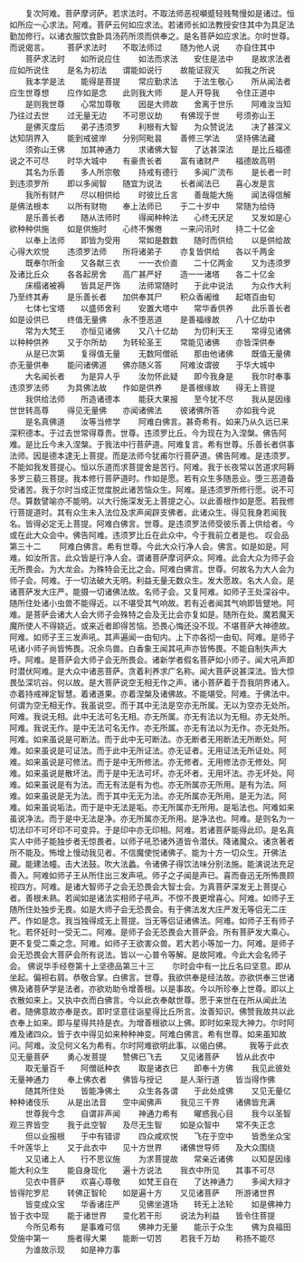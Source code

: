 <!-- { "loadSidebar": true } -->
　　复次阿难。菩萨摩诃萨。若求法时。不取法师恶视嚬蹙轻贱骜慢如是诸过。恒如所应一心求法。阿难。菩萨云何如应求法。若诸师长如法教授安住其中为具足法勤加修行。以诸衣服饮食卧具汤药所须而供奉之。是名菩萨如应求法。尔时世尊。而说偈言。
　　菩萨求法时　　不取法师过
　　随为他人说　　亦自住其中
　　菩萨求法时　　如所说应住
　　如法而求法　　安住是法中
　　是故求法者　　应如所说住
　　是名为初法　　谓能如说行
　　故能证寂灭　　如我之所说
　　我本学是法　　能得是菩提
　　常应勤求法　　于法生敬心
　　所从闻法者　　应生世尊想
　　应作如是念　　此则我大师
　　是人开导我　　令住正道中
　　是则我世尊　　心常加尊敬
　　因是大师故　　舍离于世乐
　　阿难汝当知　　乃往过去世
　　过无量无边　　不可思议劫
　　有佛现于世　　号须弥山王
　　是佛灭度后　　弟子违须罗
　　利根有大智　　为众赞说法
　　决了甚深义　　达知阴界入
　　能到戒彼岸　　分别阿毗昙
　　善修三学法　　坚持佛法藏
　　须弥山王佛　　加其神通力
　　求诸佛大智　　了达甚深法
　　是比丘福德　　说之不可尽
　　时华大城中　　有豪贵长者
　　富有诸财产　　福德故高明
　　其名为乐善　　多人所宗敬
　　持戒有德行　　多闻广流布
　　是长者一时　　到违须罗所
　　即以多闻智　　随宜为说法
　　长者闻法已　　喜心发是言
　　我所有财产　　尽以相供给
　　时彼比丘言　　善哉能大施
　　闻法得信解　　是佛法根本
　　以所有财物　　奉上法师已
　　于二十岁中　　常随为给侍
　　是乐善长者　　随从法师时
　　得闻种种法　　心终无厌足
　　又发如是心　　欲种种供施
　　如是供施时　　心终不懈倦
　　一来问讯时　　持二十亿金
　　以奉上法师　　即皆为受用
　　常如是数数　　随时而供给
　　以是供给故　　心得大欢悦
　　违须罗法师　　所将诸弟子
　　亦复皆供给　　各以千两金
　　既奉尔所金　　又各献三衣
　　一一衣价直　　二十亿两金
　　又为违须罗　　及诸比丘众
　　各各起房舍　　高广甚严好
　　造一一诸塔　　各二十亿金
　　床榻诸被褥　　皆具足严饰
　　法师常随时　　于此中说法
　　为众作大利　　乃至终其寿
　　是乐善长者　　加供奉其尸
　　积众香阇维　　起塔百由旬
　　七体七宝塔　　以盛师舍利
　　安置大塔中　　常华香供养
　　此乐善长者　　如是设供已
　　终值无量佛　　永不堕恶道
　　是善福缘故　　八十亿劫中
　　常为大梵王　　亦恒见诸佛
　　又八十亿劫　　为忉利天王
　　常得见诸佛　　以种种供养
　　又于尔所劫　　为转轮圣王
　　常能见诸佛　　亦皆深供奉
　　从是已次第　　复得值无量
　　无数阿僧祇　　那由他诸佛
　　既值无量佛　　亦无量供奉
　　能问诸佛道　　佛亦随义答
　　阿难汝谓彼　　于华大城中
　　大名闻长者　　为是异人乎
　　汝勿怀此疑　　即今我身是
　　我尔时奉事　　违须罗法师
　　为具佛法故　　作如是供养
　　是善根缘故　　得无上菩提
　　我供给法师　　所造诸德本
　　能获大果报　　至今犹不尽
　　我从是因缘　　世世转高尊
　　得见无量佛　　亦闻诸佛法
　　彼诸佛所答　　亦如我今说
　　是名真佛道　　汝等当修学
　　阿难白佛言。甚奇希有。如来乃从久远已来深积德本。于过去世常得尊贵。世尊。违须罗比丘。今为现在为入涅槃。佛告阿难。是比丘今未入涅槃。于我法中行菩萨道。阿难复言。希有世尊。乐善长者供事法师。因是德本逮无上菩提。而是法师今犹甫尔行菩萨道。佛告阿难。是违须罗。不能如我发菩提心。恒以乐道而求菩提舍是苦行。阿难。我于长夜常以苦道求阿耨多罗三藐三菩提。我本修行菩萨道时。作如是愿。若有众生多随恶业。堕三恶道备受诸苦。我于尔时当成正觉度脱此诸苦恼众生。阿难。是违须罗所修行愿。说不可尽。算数譬喻亦不能明。以大行施深发无上菩提之心。以此善根作如是愿。若我修行菩提道时。其有众生未入法位及求声闻辟支佛者。此诸众生。得见我身若闻我名。皆得必定无上菩提。阿难白佛言。世尊。是违须罗法师受彼乐善上供给者。今或在此大众会中。佛告阿难。违须罗比丘在此众中。今于我前立者是也。
叹会品第三十二
　　阿难白佛言。希有世尊。今此大众行净人会。佛言。如是如是。阿难。如汝所言。此众皆是行净人会。谓诸菩萨摩诃萨众。阿难。此会大众为师子会无所畏会。为大龙会。为殊特会无比之会。阿难白佛言。世尊。何故名为大人会为师子会。阿难。于一切法破大无明。利益无量无数众生。发大愿故。名大人会。是诸菩萨发大庄严。能摄一切诸佛法故。名师子会。又复阿难。如师子王处深谷中。随所住处诸小虫兽不能得近。以不堪受其气响故。若有近者闻其气响即皆躄地。阿难。是菩萨会诸大人会大师子会殊特之会及无比会亦复如是。随所在处。魔若魔天魔所使人不得娆近。或来近者即得苦恼。恐畏心悔还没不现。不堪菩萨大神德故。阿难。如师子王三发声吼。其声遍闻一由旬内。上下亦各彻一由旬。阿难。是师子吼诸小师子尚皆怖畏。况余鸟兽。白香象王闻其吼声亦皆怖畏。不能自制失声大呼。阿难。是菩萨会大师子会无所畏会。诸新学者假名菩萨如小师子。闻大吼声即时潜伏阿难。是大众中诸恶菩萨。贪着利养求广名称。闻大菩萨说甚深法。皆大惊畏坠深坑谷。何以故。是大菩萨说空无相无作之声。诸小菩萨着于吾我阴界诸入。亦着持戒禅定智慧。着诸道果。亦着涅槃及诸佛故。不能堪受。阿难。于佛法中。何谓为空无相无作。我虽说空。而于其中无法是空亦无所属。无以为空亦无处所。阿难。我说无相。此中无法可名无相。亦无所属。亦无有法以为无相。亦无处所。阿难。我说无作。是中无法可名无作。亦无所属。亦无有法以为无作。亦无处所。阿难。如来虽说是可断法。而于此中无可断法。亦无断者无用断法无所断处。阿难。如来虽说是可证法。而于此中无所证法。亦无证者。无用证法无所证处。阿难。如来虽说是可修法。而于是中无所修法。亦无修者。无用修法亦无修处。阿难。如来虽说是散坏法。而于是中无法可坏。亦无坏者。无用坏法。亦无坏处。阿难。如来虽说是有为法。而无有法是有为也。亦无所属亦无所用。是有为法。阿难。如来虽说是无为法。而于其中无无为法。亦无所属亦无所用。是无为法。阿难。如来虽说垢法。而于是中无法是垢。亦无所属亦无所用。是垢法也。阿难如来虽说净法。而于是中无法是净。亦无所属亦无所用。是净法也。阿难。是则名为一切法印不可坏印不可变异。于是印中亦无印相。阿难。若诸菩萨能得此印。是名真实人中师子能独步者无惊畏者。以师子吼恐诸外道皆令潜伏。降诸魔众。诸贪著者所不能及。怖增上慢动我见者。不信魔使悦诸佛子。能为十方一切众生。开佛法藏。能建法幢。击大法鼓。吹大法蠡。令诸佛子得饮法味分别法施。能演说法充足善入。阿难如师子王从所住出三发声吼。师子之子闻是声已。喜而奋迅无所怖畏顾视四方。阿难。是诸大智师子之会无恐畏会大智士会。为真菩萨深发无上菩提心者。善根未熟。若闻如是诸法实相师子吼声。不惊不畏更增喜心。阿难。如师子王随所住处独步无畏。如是大师子会无恐畏会。有于佛法发大庄严发无等侣无二庄严。作如是念。我当独得成无上菩提。当无等侣证诸佛法。阿难。如师子王有师子牝。若怀妊时一受无二。阿难。是师子会无恐畏会大菩萨会。所有菩萨发大乘心。更不复受二乘之念。阿难。如师子王欲害众兽。若大若小等加一力。阿难。是师子会无恐畏会大菩萨会所有说法。皆以一心普令等解。是故阿难。今此大会名师子会。
佛说华手经卷第十上坚德品第三十三
　　尔时会中有一比丘名曰坚意。即从坐起。偏袒右肩。恭敬合掌。白佛言。世尊。我欲供奉是经法故。亦欲供奉三世诸佛及诸菩萨学是法者。亦欲劝助令增善根。以是事故。今以所珍奉上世尊。即以上衣散如来上。又执中衣而白佛言。今以此衣奉献世尊。愿于来世在在所从闻此法者。随佛意故亦奉是衣。即时坚意往诣星得比丘所言。汝善知识。佛赞我故共以此衣奉上如来。即与星得共持是衣。为增善根欲以上佛。即时如来现大神力。尔时阿难及诸四众。皆于衣中得见如来种种神变。阿难白佛言。希有世尊。如来虽知故问。阿难。汝见何义名为希有。尔时阿难欲明此事。以偈白佛。
　　我等于此衣　　见无量菩萨
　　勇心发菩提　　赞佛已飞去
　　又见诸菩萨　　皆从此衣中
　　取无量百千　　阿僧祇种衣
　　取是诸衣已　　即奉十方佛
　　我见此彼处　　无量神通力
　　奉上佛衣者　　佛皆与授记
　　是人渐行道　　皆当得作佛
　　随其所住处　　皆能净佛土
　　众生各各谓　　于此处成佛
　　又见无量亿　　种种诸伎乐
　　从是出法音　　空中闻佛声
　　我见三千界　　诸佛皆充满
　　世尊我今念　　自谓非声闻
　　神通力希有　　曜惑我心目
　　我今以圣智　　观三界皆空
　　我于此空智　　及尽无生智
　　如是众智中　　常不失正念
　　但以业报根　　于中有错谬
　　四众咸欢悦　　飞在于空中
　　皆悉坐众宝　　千叶莲华上
　　又于此衣中　　见十方世界
　　诸佛世导师　　及大众围绕
　　又见诸上人　　行不思议施
　　为求菩提故　　常亲近诸佛
　　以知是因缘　　能大利众生
　　能自身现化　　遍十方说法
　　我衣中所见　　其事不可尽
　　见衣中菩萨　　欢喜心尊敬
　　如梵王自在　　了达神通力
　　多闻大辩才　　皆得陀罗尼
　　转佛正智轮　　如是遍十方
　　又见诸菩萨　　所游诸世界
　　皆变成众宝　　华香诸庄严
　　见佛坐道场　　转无上法轮
　　如是佛神力　　皆于衣中现
　　能于诸世界　　变化若干形
　　说法为利益　　皆令住菩提
　　今所见希有　　是事难可信
　　佛神力无量　　能示于众生
　　佛为良福田　　受施中第一
　　施者得大果　　能断一切苦
　　若我千万劫　　称扬不能尽
　　为谁故示现　　如是神力事
